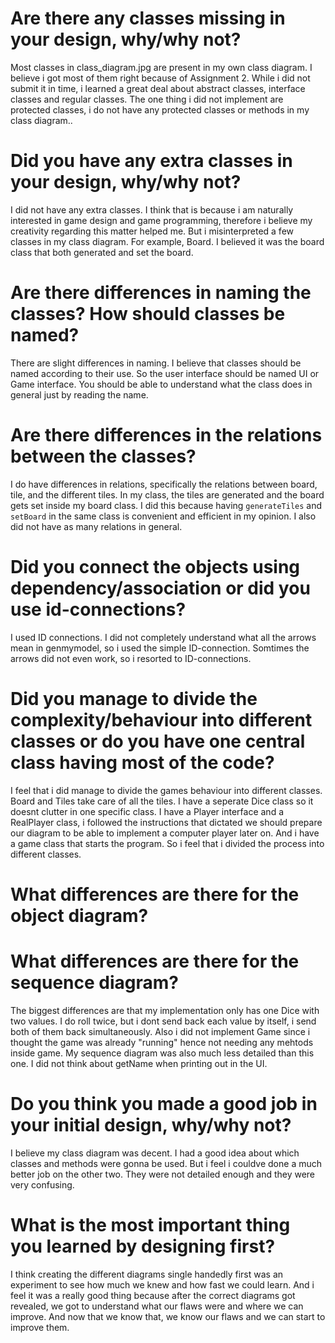 # Are there any classes missing in your design, why/why not?
Most classes in class_diagram.jpg are present in my own class diagram. I believe i got most of them right because of Assignment 2. While i did not submit it in time, i learned a great deal about abstract classes, interface classes and regular classes. The one thing i did not implement are protected classes, i do not have any protected classes or methods in my class diagram.. 

# Did you have any extra classes in your design, why/why not?
 I did not have any extra classes. I think that is because i am naturally interested in game design and game programming, therefore i believe my creativity regarding this matter helped me. But i misinterpreted a few classes in my class diagram. For example, Board. I believed it was the board class that both generated and set the board.

# Are there differences in naming the classes? How should classes be named?
There are slight differences in naming. I believe that classes should be named according to their use. So the user interface should be named UI or Game interface. You should be able to understand what the class does in general just by reading the name. 

# Are there differences in the relations between the classes?
I do have differences in relations, specifically the relations between board, tile, and the different tiles. In my class, the tiles are generated and the board gets set inside my board class. I did this because having ```generateTiles``` and ```setBoard``` in the same class is convenient and efficient in my opinion. I also did not have as many relations in general.

# Did you connect the objects using dependency/association or did you use id-connections?
I used ID connections. I did not completely understand what all the arrows mean in genmymodel, so i used the simple ID-connection. Somtimes the arrows did not even work, so i resorted to ID-connections.

# Did you manage to divide the complexity/behaviour into different classes or do you have one central class having most of the code?
I feel that i did manage to divide the games behaviour into different classes. Board and Tiles take care of all the tiles. I have a seperate Dice class so it doesnt clutter in one specific class. I have a Player interface and a RealPlayer class, i followed the instructions that dictated we should prepare our diagram to be able to implement a computer player later on. And i have a game class that starts the program. So i feel that i divided the process into different classes.

# What differences are there for the object diagram?

# What differences are there for the sequence diagram?
The biggest differences are that my implementation only has one Dice with two values. I do roll twice, but i dont send back each value by itself, i send both of them back simultaneously. Also i did not implement Game since i thought the game was already "running" hence not needing any mehtods inside game. My sequence diagram was also much less detailed than this one. I did not think about getName when printing out in the UI. 

# Do you think you made a good job in your initial design, why/why not?
I believe my class diagram was decent. I had a good idea about which classes and methods were gonna be used. But i feel i couldve done a much better job on the other two. They were not detailed enough and they were very confusing. 

# What is the most important thing you learned by designing first?
I think creating the different diagrams single handedly first was an experiment to see how much we knew and how fast we could learn. And i feel it was a really good thing because after the correct diagrams got revealed, we got to understand what our flaws were and where we can improve. And now that we know that, we know our flaws and we can start to improve them. 

